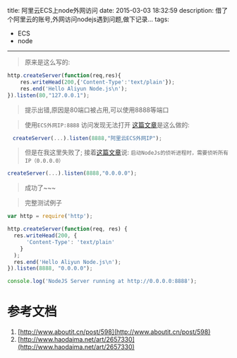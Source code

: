 title: 阿里云ECS上node外网访问
date: 2015-03-03 18:32:59
description: 借了个阿里云的账号,外网访问nodejs遇到问题,做下记录...
tags:
- ECS
- node
---


> 原来是这么写的: 

```js
http.createServer(function(req,res){
    res.writeHead(200,{'Content-Type':'text/plain'});
    res.end('Hello Aliyun Node.js\n');
}).listen(80,"127.0.0.1");
```

> 提示出错,原因是80端口被占用,可以使用8888等端口

> 使用`ECS外网IP:8888` 访问发现无法打开
[这篇文章](http://www.aboutit.cn/post/598)是这么做的:

```js
　createServer(...).listen(8888,"阿里云ECS外网IP");
```

> 但是在我这里失败了;
接着[这篇文章](http://www.haodaima.net/art/2657330)说: `启动NodeJs的侦听进程时，需要侦听所有IP（0.0.0.0）`

```js
createServer(...).listen(8888,"0.0.0.0");
```

> 成功了~~~

> 完整测试例子

```js
var http = require('http');

http.createServer(function(req, res) {
  res.writeHead(200, {
      'Content-Type': 'text/plain'
    }
  );
  res.end('Hello Aliyun Node.js\n');
}).listen(8888, "0.0.0.0");

console.log('NodeJS Server running at http://0.0.0.0:8888');
```

# 参考文档
1. [http://www.aboutit.cn/post/598](http://www.aboutit.cn/post/598)
2. [http://www.haodaima.net/art/2657330](http://www.haodaima.net/art/2657330)

